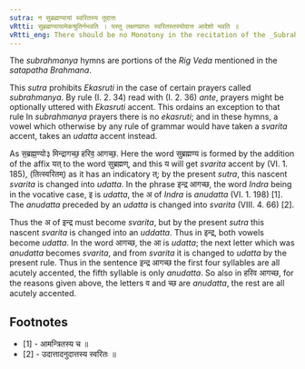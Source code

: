 ```yaml
---
sutra: न सुब्रह्मण्यायां स्वरितस्य तूदात्तः
vRtti: सुब्रह्मण्यायामेकश्रुतिर्नभवति । यस्तु लक्षणप्राप्तः स्वरितस्तस्योदात्त आदेशो भवति ॥
vRtti_eng: There should be no Monotony in the recitation of the _Subrahmanya_ hymns and in those hymns, the vowels, that would otherwise have taken the _svarita_ accent, take the _udatta_ accent instead.
---
```

The _subrahmanya_ hymns are portions of the _Rig_ _Veda_ mentioned in the _satapatha_ _Brahmana_.

This _sutra_ prohibits _Ekasruti_ in the case of certain prayers called _subrahmanya_. By rule (I. 2. 34) read with (I. 2. 36) _ante_, prayers might be optionally uttered with _Ekasruti_ accent. This ordains an exception to that rule In _subrahmanya_ prayers there is no _ekasruti_; and in these hymns, a vowel which otherwise by any rule of grammar would have taken a _svarita_ accent, takes an _udatta_ accent instead.

As स॒ब्रह्म॒ण्यो३ मिन्द्रागच्छ॒ हरिव॒ आगच्छ॒. Here the word सुब्रह्मण्य is formed by the addition of the affix यत् to the word सुब्रह्मण्, and this य will get _svarita_ accent by (VI. 1. 185), (तित्स्वरितम्) as it has an indicatory त्; by the present _sutra_, this nascent _svarita_ is changed into _udatta_. In the phrase इन्द्र आगच्छ, the word _Indra_ being in the vocative case, इ is _udatta_, the अ of _Indra_ is _anudatta_ (VI. 1. 198) \[1\]. The _anudatta_ preceded by an _udatta_ is changed into _svarita_ (VIII. 4. 66) \[2\].

Thus the अ of इन्द्र must become _svarita_, but by the present _sutra_ this nascent _svarita_ is changed into an _uddatta_. Thus in इन्द्र, both vowels become _udatta_. In the word आगच्छ, the आ is _udatta_; the next letter which was _anudatta_ becomes _svarita_, and from _svarita_ it is changed to _udatta_ by the present rule. Thus in the sentence इन्द्र आगच्छ the first four syllables are all acutely accented, the fifth syllable is only _anudatta_. So also in हरिव आगच्छ, for the reasons given above, the letters व and च्छ are _anudatta_, the rest are all acutely accented.

## Footnotes
- [1] - आमन्त्रितस्य च ॥
- [2] - उदात्तादनुदात्तस्य स्वरितः ॥
